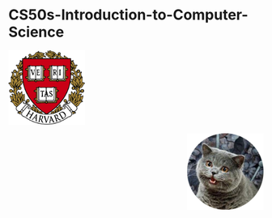 # CS50s-Introduction-to-Computer-Science

<p align="left">
 <img src="Harvard.png?raw=true" alt="Harvard logo" width="30%" height="30%" />
<p align="right">
 <img src="CS50.png?raw=true" alt="CS50 logo" width="30%" height="30%" />
</p>